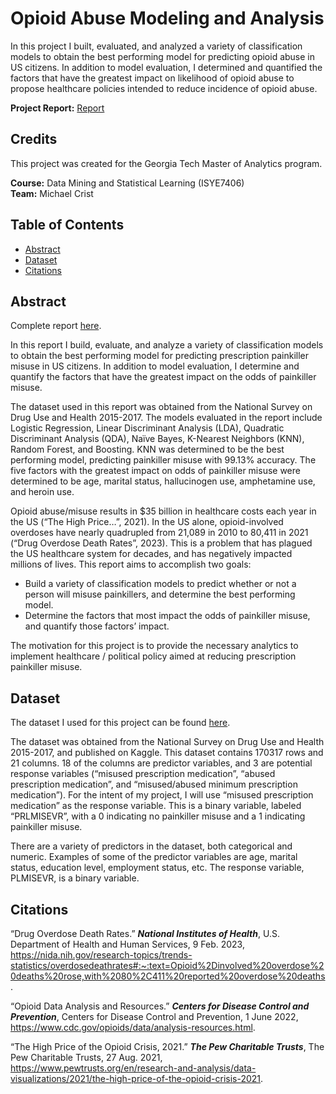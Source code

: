 # Opioid Abuse Modeling and Analysis
In this project I built, evaluated, and analyzed a variety of classification models to obtain the best performing model for predicting opioid abuse in US citizens. In addition to model evaluation, I determined and quantified the factors that have the greatest impact on likelihood of opioid abuse to propose healthcare policies intended to reduce incidence of opioid abuse.

**Project Report:** [Report](https://github.com/mikecrist/OpioidAbuseAnalysis/blob/main/Report/Report_OpioidAbuse.pdf)

## Credits
This project was created for the Georgia Tech Master of Analytics program.<br>

**Course:** Data Mining and Statistical Learning (ISYE7406)<br>
**Team:** Michael Crist

## Table of Contents
- [Abstract](#Abstract)
- [Dataset](#Dataset)
- [Citations](#Citations)

## Abstract
Complete report [here](https://github.com/mikecrist/OpioidAbuseAnalysis/blob/main/Report/Report_OpioidAbuse.pdf).

In this report I build, evaluate, and analyze a variety of classification models to obtain the best performing model for predicting prescription painkiller misuse in US citizens. In addition to model evaluation, I determine and quantify the factors that have the greatest impact on the odds of painkiller misuse.

The dataset used in this report was obtained from the National Survey on Drug Use and Health 2015-2017. The models evaluated in the report include Logistic Regression, Linear Discriminant Analysis (LDA), Quadratic Discriminant Analysis (QDA), Naïve Bayes, K-Nearest Neighbors (KNN), Random Forest, and Boosting. KNN was determined to be the best performing model, predicting painkiller misuse with 99.13% accuracy. The five factors with the greatest impact on odds of painkiller misuse were determined to be age, marital status, hallucinogen use, amphetamine use, and heroin use.

Opioid abuse/misuse results in $35 billion in healthcare costs each year in the US (“The High Price…”, 2021). In the US alone, opioid-involved overdoses have nearly quadrupled from 21,089 in 2010 to 80,411 in 2021 (“Drug Overdose Death Rates”, 2023). This is a problem that has plagued the US healthcare system for decades, and has negatively impacted millions of lives. This report aims to accomplish two goals:

- Build a variety of classification models to predict whether or not a person will misuse painkillers, and determine the best performing model.
- Determine the factors that most impact the odds of painkiller misuse, and quantify those factors’ impact.

The motivation for this project is to provide the necessary analytics to implement healthcare / political policy aimed at reducing prescription painkiller misuse.

## Dataset
The dataset I used for this project can be found [here](https://github.com/mikecrist/OpioidAbuseAnalysis/blob/main/Data/prlmis-data-full.csv/prlmis-data-full.csv).

The dataset was obtained from the National Survey on Drug Use and Health 2015-2017, and published on Kaggle. This dataset contains 170317 rows and 21 columns. 18 of the columns are predictor variables, and 3 are potential response variables (“misused prescription medication”, “abused prescription medication”, and “misused/abused minimum prescription medication”). For the intent of my project, I will use “misused prescription medication” as the response variable. This is a binary variable, labeled “PRLMISEVR”, with a 0 indicating no painkiller misuse and a 1 indicating painkiller misuse.

There are a variety of predictors in the dataset, both categorical and numeric. Examples of some of the predictor variables are age, marital status, education level, employment status, etc. The response variable, PLMISEVR, is a binary variable.

## Citations
“Drug Overdose Death Rates.” ***National Institutes of Health***, U.S. Department of Health and Human Services, 9 Feb. 2023, https://nida.nih.gov/research-topics/trends-statistics/overdosedeathrates#:~:text=Opioid%2Dinvolved%20overdose%20deaths%20rose,with%2080%2C411%20reported%20overdose%20deaths.

“Opioid Data Analysis and Resources.” ***Centers for Disease Control and Prevention***, Centers for Disease Control and Prevention, 1 June 2022, https://www.cdc.gov/opioids/data/analysis-resources.html.

“The High Price of the Opioid Crisis, 2021.” ***The Pew Charitable Trusts***, The Pew Charitable Trusts, 27 Aug. 2021, https://www.pewtrusts.org/en/research-and-analysis/data-visualizations/2021/the-high-price-of-the-opioid-crisis-2021.
